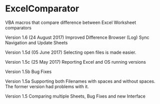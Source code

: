 # ExcelComparator
VBA macros that compare difference between Excel Worksheet comparators

Version 1.6 (24 August 2017)
Improved Difference Browser (Log)
Sync Navigation and Update Sheets

Version 1.5d (05 June 2017)
Selecting open files is made easier.

Version 1.5c (25 May 2017)
Reporting Excel and OS running versions

Version 1.5b 
Bug Fixes

Version 1.5a
Supporting both Filenames with spaces and without spaces. The former version had problems with it.

Version 1.5
Comparing multiple Sheets, Bug Fixes and new Interface